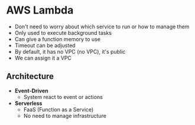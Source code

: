 # AWS Lambda

* Don't need to worry about which service to run or how to manage them
* Only used to execute background tasks
* Can give a function memory to use
* Timeout can be adjusted
* By default, it has no VPC (no VPC), it's public
* We can assign it a VPC

## Architecture

- **Event-Driven**
    - System react to event or actions
- **Serverless**
    - FaaS (Function as a Service)
    - No need to manage infrastructure